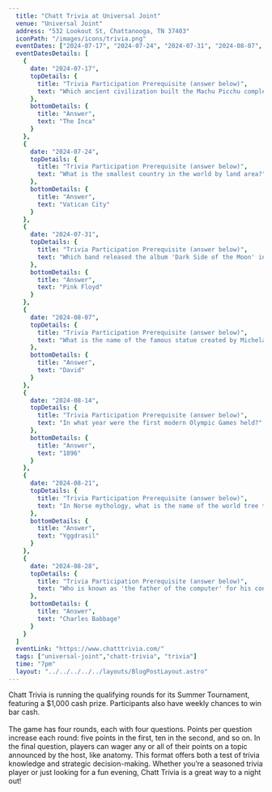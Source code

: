 ```yaml
---
  title: "Chatt Trivia at Universal Joint"
  venue: "Universal Joint"
  address: "532 Lookout St, Chattanooga, TN 37403"
  iconPath: "/images/icons/trivia.png"
  eventDates: ["2024-07-17", "2024-07-24", "2024-07-31", "2024-08-07", "2024-08-14", "2024-08-21", "2024-08-28"]
  eventDatesDetails: [
    {
      date: "2024-07-17", 
      topDetails: {
        title: "Trivia Participation Prerequisite (answer below)", 
        text: "Which ancient civilization built the Machu Picchu complex in Peru?"
      },
      bottomDetails: {
        title: "Answer", 
        text: "The Inca"
      }
    },
    {
      date: "2024-07-24", 
      topDetails: {
        title: "Trivia Participation Prerequisite (answer below)", 
        text: "What is the smallest country in the world by land area?"
      },
      bottomDetails: {
        title: "Answer", 
        text: "Vatican City"
      }
    },
    {
      date: "2024-07-31", 
      topDetails: {
        title: "Trivia Participation Prerequisite (answer below)", 
        text: "Which band released the album 'Dark Side of the Moon' in 1973?"
      },
      bottomDetails: {
        title: "Answer", 
        text: "Pink Floyd"
      }
    },
    {
      date: "2024-08-07", 
      topDetails: {
        title: "Trivia Participation Prerequisite (answer below)", 
        text: "What is the name of the famous statue created by Michelangelo, which depicts the biblical hero David?"
      },
      bottomDetails: {
        title: "Answer", 
        text: "David"
      }
    },
    {
      date: "2024-08-14", 
      topDetails: {
        title: "Trivia Participation Prerequisite (answer below)", 
        text: "In what year were the first modern Olympic Games held?"
      },
      bottomDetails: {
        title: "Answer", 
        text: "1896"
      }
    },
    {
      date: "2024-08-21", 
      topDetails: {
        title: "Trivia Participation Prerequisite (answer below)", 
        text: "In Norse mythology, what is the name of the world tree that connects the nine worlds?"
      },
      bottomDetails: {
        title: "Answer", 
        text: "Yggdrasil"
      }
    },
    {
      date: "2024-08-28", 
      topDetails: {
        title: "Trivia Participation Prerequisite (answer below)", 
        text: "Who is known as 'the father of the computer' for his conceptual design of a general-purpose computing machine?"
      },
      bottomDetails: {
        title: "Answer", 
        text: "Charles Babbage"
      }
    }
  ]
  eventLink: "https://www.chatttrivia.com/"
  tags: ["universal-joint","chatt-trivia", "trivia"]
  time: "7pm"
  layout: "../../../../../layouts/BlogPostLayout.astro"
---
```


<div class="pt-10">
  Chatt Trivia is running the qualifying rounds for its Summer Tournament, featuring a $1,000 cash prize. Participants also have weekly chances to win bar cash.
  <br><br>
  The game has four rounds, each with four questions. Points per question increase each round: five points in the first, ten in the second, and so on. In the final question, players can wager any or all of their points on a topic announced by the host, like anatomy. This format offers both a test of trivia knowledge and strategic decision-making. Whether you’re a seasoned trivia player or just looking for a fun evening, Chatt Trivia is a great way to a night out!
</div>